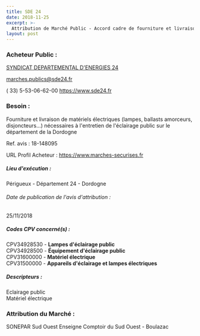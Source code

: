 ```yaml
---
title: SDE 24
date: 2018-11-25
excerpt: >-
  Attribution de Marché Public - Accord cadre de fourniture et livraison de matériels électriques (lampes, ballasts, amorceurs, disjoncteurs...)nécessaires à l'entretien de l'éclairage public sur le département de la Dordo
layout: post
---
```


### Acheteur Public : 
<a href="/acheteur-33/siren-252401476"> SYNDICAT DEPARTEMENTAL D'ENERGIES 24</a><br/>



marches.publics@sde24.fr

( 33) 5-53-06-62-00
https://www.sde24.fr
### Besoin :

Fourniture et livraison de matériels électriques (lampes, ballasts amorceurs, disjoncteurs...) nécessaires à l'entretien de l'éclairage public sur le département de la Dordogne

Ref. avis : 18-148095

URL Profil Acheteur : https://www.marches-securises.fr

##### Lieu d'exécution :

Périgueux - Département 24 - Dordogne

###### Date de publication de l'avis d'attribution : 
25/11/2018

##### Codes CPV concerné(s) :
CPV34928530 - **Lampes d'éclairage public** <br/>
CPV34928500 - **Équipement d'éclairage public** <br/>
CPV31600000 - **Matériel électrique** <br/>
CPV31500000 - **Appareils d'éclairage et lampes électriques** <br/>

##### Descripteurs :
Eclairage public <br/>
Matériel électrique <br/>

### Attribution du Marché :
SONEPAR Sud Ouest Enseigne Comptoir du Sud Ouest -   Boulazac <br/>

